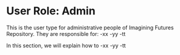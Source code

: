 # User Role: Admin

This is the user type for administrative people of Imagining Futures Repository. They are responsible for:
-xx
-yy
-tt

In this section, we will explain how to
-xx
-yy
-tt

